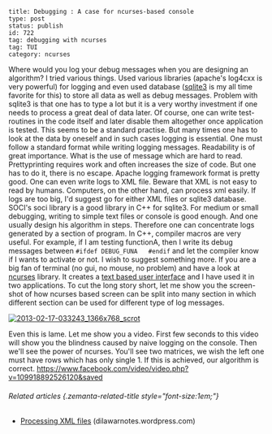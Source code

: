 ~~~~ 
title: Debugging : A case for ncurses-based console 
type: post
status: publish
id: 722
tag: debugging with ncurses
tag: TUI
category: ncurses
~~~~

Where would you log your debug messages when you are designing an
algorithm? I tried various things. Used various libraries (apache's
log4cxx is very powerful) for logging and even used database
([sqlite3](http://sqlite.org "SQLite") is my all time favorite for this)
to store all data as well as debug messages. Problem with sqlite3 is
that one has to type a lot but it is a very worthy investment if one
needs to process a great deal of data later. Of course, one can write
test-routines in the code itself and later disable them altogether once
application is tested. This seems to be a standard practise. But many
times one has to look at the data by oneself and in such cases logging
is essential. One must follow a standard format while writing logging
messages. Readability is of great importance. What is the use of message
which are hard to read. Prettyprinting requires work and often increases
the size of code. But one has to do it, there is no escape. Apache
logging framework format is pretty good. One can even write logs to XML
file. Beware that XML is not easy to read by humans. Computers, on the
other hand, can process xml easily. If logs are too big, I'd suggest go
for either XML files or sqlite3 database. SOCI's soci library is a good
library in C++ for sqlite3. For medium or small debugging, writing to
simple text files or console is good enough. And one usually design his
algorithm in steps. Therefore one can concentrate logs generated by a
section of program. In C++, compiler macros are very useful. For
example, if I am testing functionA, then I write its debug messages
between `#ifdef DEBUG_FUNA   #endif` and let the compiler know if I
wants to activate or not. I wish to suggest something more. If you are a
big fan of terminal (no gui, no mouse, no problem) and have a look at
[ncurses](http://www.gnu.org/software/ncurses/ncurses.html "Ncurses")
library. It creates a [text based user
interface](http://en.wikipedia.org/wiki/Text-based_user_interface "Text-based user interface")
and I have used it in two applications. To cut the long story short, let
me show you the screen-shot of how ncurses based screen can be split
into many section in which different section can be used for different
type of log messages.

[![2013-02-17-033243\_1366x768\_scrot](http://dilawarnotes.files.wordpress.com/2013/02/2013-02-17-033243_1366x768_scrot.png)](http://dilawarnotes.files.wordpress.com/2013/02/2013-02-17-033243_1366x768_scrot.png)

Even this is lame. Let me show you a video. First few seconds to this
video will show you the blindness caused by naive logging on the
console. Then we'll see the power of ncurses. You'll see two matrices,
we wish the left one must have rows which has only single 1. If this is
achieved, our algorithm is correct.
https://www.facebook.com/video/video.php?v=109918892526120&saved

###### Related articles {.zemanta-related-title style="font-size:1em;"}

-   [Processing XML
    files](http://dilawarnotes.wordpress.com/2013/01/20/processing-xml-files/)
    (dilawarnotes.wordpress.com)

